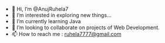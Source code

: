 - 👋 Hi, I’m @AnujRuhela7
- 👀 I’m interested in exploring new things...
- 🌱 I’m currently learning Java
- 💞️ I’m looking to collaborate on projects of Web Development.
- 📫 How to reach me : ruhela7777@gmail.com

<!---
AnujRuhela7/AnujRuhela7 is a ✨ special ✨ repository because its `README.md` (this file) appears on your GitHub profile.
You can click the Preview link to take a look at your changes.
--->
